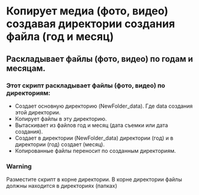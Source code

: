 # Копирует медиа (фото, видео) создавая директории создания файла (год и месяц)

## Раскладывает файлы (фото, видео) по годам и месяцам.

### Этот скрипт раскладывает файлы (фото, видео) по директориям:
- Создает основную директорию (NewFolder_data).
    Где data создания этой директории.
- Копирует файлы в эту директорию.
- Вытаскивает из файлов год и месяц (дата съемки или дата создания).
- Создает в директории (NewFolder_data) директории (год)
    и в директории (год) создает (месяц).
- Копированные файлы переносит по созданным директориям.

### Warning
Разместите скрипт в корне директории.
В корне директории файлы должны находится в директориях (папках)

